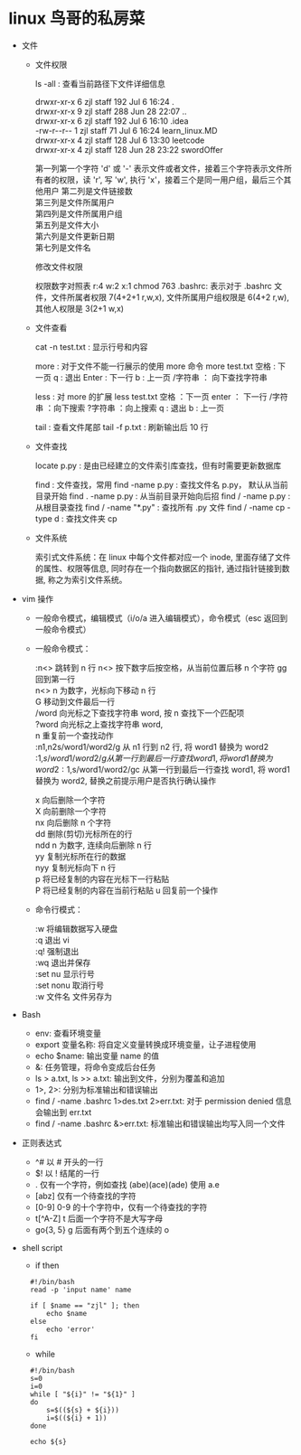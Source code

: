 # linux 鸟哥的私房菜
* 文件

    * 文件权限  
    
        ls -all : 查看当前路径下文件详细信息  
        
        drwxr-xr-x  6 zjl  staff  192 Jul  6 16:24 .  
        drwxr-xr-x  9 zjl  staff  288 Jun 28 22:07 ..  
        drwxr-xr-x  6 zjl  staff  192 Jul  6 16:10 .idea  
        -rw-r--r--  1 zjl  staff   71 Jul  6 16:24 learn_linux.MD  
        drwxr-xr-x  4 zjl  staff  128 Jul  6 13:30 leetcode  
        drwxr-xr-x  4 zjl  staff  128 Jun 28 23:22 swordOffer  
        
        第一列第一个字符 'd' 或 '-' 表示文件或者文件，接着三个字符表示文件所有者的权限，读 'r', 写 'w', 执行 'x'，接着三个是同一用户组，最后三个其他用户
        第二列是文件链接数  
        第三列是文件所属用户  
        第四列是文件所属用户组  
        第五列是文件大小  
        第六列是文件更新日期  
        第七列是文件名  
        
        修改文件权限
        
        权限数字对照表 r:4 w:2 x:1
        chmod 763 .bashrc: 表示对于 .bashrc 文件，文件所属者权限 7(4+2+1 r,w,x), 文件所属用户组权限是 6(4+2 r,w), 其他人权限是 3(2+1 w,x)
        
    * 文件查看
        
        cat -n test.txt : 显示行号和内容 
        
        more : 对于文件不能一行展示的使用 more 命令
        more test.txt
            空格     : 下一页
            q       : 退出
            Enter   : 下一行
            b       : 上一页
            /字符串  ： 向下查找字符串
        
        less : 对 more 的扩展
        less test.txt
            空格     ：下一页
            enter   ： 下一行
            /字符串  ：向下搜索
            ?字符串  ：向上搜索
            q       : 退出
            b       : 上一页    
          
        tail : 查看文件尾部
        tail -f p.txt : 刷新输出后 10 行
    
    * 文件查找
    
        locate p.py : 是由已经建立的文件索引库查找，但有时需要更新数据库
        
        find : 文件查找，常用
        find -name p.py : 查找文件名 p.py， 默认从当前目录开始
        find . -name p.py : 从当前目录开始向后招
        find / -name p.py : 从根目录查找
        find / -name "*.py" : 查找所有 .py 文件
        find / -name cp -type d : 查找文件夹 cp 
    
    * 文件系统
        
        索引式文件系统：在 linux 中每个文件都对应一个 inode, 里面存储了文件的属性、权限等信息, 同时存在一个指向数据区的指针, 通过指针链接到数据, 称之为索引文件系统。
        
* vim 操作
    
    * 一般命令模式，编辑模式（i/o/a 进入编辑模式），命令模式（esc 返回到一般命令模式）
    * 一般命令模式：
        
        :n<<Enter>>   跳转到 n 行
        n<<space>>    按下数字后按空格，从当前位置后移 n 个字符
        gg            回到第一行  
        n<<Enter>>    n 为数字，光标向下移动 n 行  
        G             移动到文件最后一行  
        /word         向光标之下查找字符串 word, 按 n 查找下一个匹配项  
        ?word         向光标之上查找字符串 word,  
        n             重复前一个查找动作  
        :n1,n2s/word1/word2/g   从 n1 行到 n2 行, 将 word1 替换为 word2  
        :1,$s/word1/word2/g     从第一行到最后一行查找 word1, 将 word1 替换为 word2  
        :1,$s/word1/word2/gc    从第一行到最后一行查找 word1, 将 word1 替换为 word2, 替换之前提示用户是否执行确认操作  
        
        x             向后删除一个字符  
        X             向前删除一个字符  
        nx            向后删除 n 个字符  
        dd            删除(剪切)光标所在的行  
        ndd           n 为数字, 连续向后删除 n 行  
        yy            复制光标所在行的数据  
        nyy           复制光标向下 n 行  
        p             将已经复制的内容在光标下一行粘贴  
        P             将已经复制的内容在当前行粘贴
        u             回复前一个操作  
        
    * 命令行模式：
    
        :w            将编辑数据写入硬盘  
        :q            退出 vi  
        :q!           强制退出  
        :wq           退出并保存  
        :set nu       显示行号  
        :set nonu     取消行号   
        :w 文件名      文件另存为  
        
* Bash

   * env: 查看环境变量  
   * export 变量名称: 将自定义变量转换成环境变量，让子进程使用
   * echo $name: 输出变量 name 的值
   * &: 任务管理，将命令变成后台任务  
   * ls > a.txt, ls >> a.txt: 输出到文件，分别为覆盖和追加
   * 1>, 2>: 分别为标准输出和错误输出
   * find / -name .bashrc 1>des.txt 2>err.txt: 对于 permission denied 信息会输出到 err.txt
   * find / -name .bashrc &>err.txt: 标准输出和错误输出均写入同一个文件


* 正则表达式

   * ^#  以 # 开头的一行
   * $!  以 ! 结尾的一行
   * .   仅有一个字符，例如查找 (abe)(ace)(ade) 使用 a.e
   * [abz] 仅有一个待查找的字符
   * [0-9] 0-9 的十个字符中，仅有一个待查找的字符
   * t[^A-Z] t 后面一个字符不是大写字母
   * go\{3, 5\}  g 后面有两个到五个连续的 o
  
* shell script

  * if then  
  ```
    #!/bin/bash
    read -p 'input name' name
    
    if [ $name == "zjl" ]; then
        echo $name
    else
        echo 'error'
    fi
  ```
  * while
  ```
    #!/bin/bash
    s=0
    i=0
    while [ "${i}" != "${1}" ]
    do
        s=$((${s} + ${i}))
        i=$((${i} + 1))
    done
    
    echo ${s}
  ```
        
        
        
        
        
        
        
        
        
        
        
        
        
        
        
        
        
        
        
        
        
         
        
